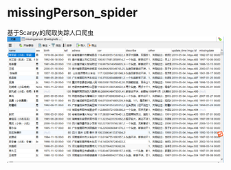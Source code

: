 # missingPerson_spider
基于Scarpy的爬取失踪人口爬虫
![demo](https://github.com/XiaoZhong233/missingPerson_spider/blob/master/demo.PNG)
